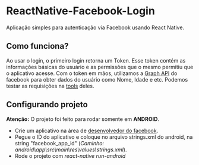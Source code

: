 # ReactNative-Facebook-Login
Aplicação simples para autenticação via Facebook usando React Native.

## Como funciona?
Ao usar o login, o primeiro login retorna um Token. Esse token contém as informações básicas do usuário e as permissões que o mesmo permitiu que o aplicativo acesse.
Com o token em mãos, utilizamos a [Graph API](https://developers.facebook.com/docs/graph-api/) do facebook para obter dados do usuário como Nome, Idade e etc. Podemos testar as requisições na [tools](https://developers.facebook.com/tools/explorer) deles.

## Configurando projeto
**Atenção:** O projeto foi feito para rodar somente em **ANDROID**.

- Crie um aplicativo na área de [desenvolvedor do facebook](https://developers.facebook.com/apps/).
- Pegue o ID do aplicativo e coloque no arquivo strings.xml do android, na string "facebook_app_id" (*Caminho: android\app\src\main\res\values\strings.xml*).
- Rode o projeto com *react-native run-android*
